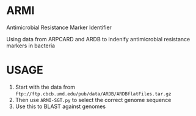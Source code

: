 ARMI
=====

Antimicrobial Resistance Marker Identifier

Using data from ARPCARD and ARDB to indenify antimicrobial resistance markers in bacteria

USAGE
=====

1. Start with the data from `ftp://ftp.cbcb.umd.edu/pub/data/ARDB/ARDBflatFiles.tar.gz`
2. Then use `ARMI-SGT.py` to select the correct genome sequence
3. Use this to BLAST against genomes 
